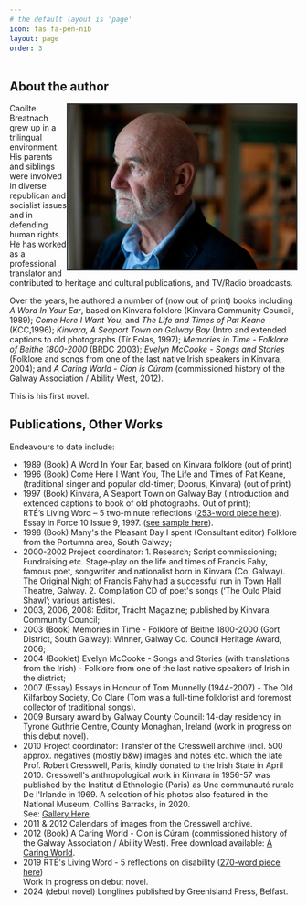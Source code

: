 ```yaml
---
# the default layout is 'page'
icon: fas fa-pen-nib
layout: page
order: 3
---
```


## About the author

<img src="/assets/small/caoilte-breatnach-02-colour.jpg" width="400" alt="Author Caoilte Breatnach 01" style='float: right; margin: 0 0 0 0px; border: #333333 2px solid;'>

Caoilte Breatnach grew up in a trilingual environment. His parents and siblings were involved in diverse republican and socialist issues and in defending human rights. He has worked as a professional translator and contributed to heritage and cultural publications, and TV/Radio broadcasts. 

Over the years, he authored a number of (now out of print) books including _A Word In Your Ear_, based on Kinvara folklore (Kinvara Community Council, 1989); _Come Here I Want You_, and _The Life and Times of Pat Keane_ (KCC,1996); _Kinvara, A Seaport Town on Galway Bay_ (Intro and extended captions to old photographs (Tír Eolas, 1997); _Memories in Time - Folklore of Beithe 1800-2000_ (BRDC 2003); _Evelyn McCooke - Songs and Stories_ (Folklore and songs from one of the last native Irish speakers in Kinvara, 2004); and _A Caring World - Cion is Cúram_ (commissioned history of the Galway Association / Ability West, 2012). 

This is his first novel.

## Publications, Other Works

Endeavours to date include:
- 1989 (Book) A Word In Your Ear, based on Kinvara folklore (out of print) 
- 1996 (Book) Come Here I Want You, The Life and Times of Pat Keane, (traditional singer and popular old-timer; Doorus, Kinvara) (out of print)  
- 1997 (Book) Kinvara, A Seaport Town on Galway Bay (Introduction and extended captions to book of old photographs. Out of print);
<br>RT&Eacute;’s Living Word – 5 two-minute reflections (<a href="/assets/docs/RTE_Living_Word_1997-sample_01.pdf" target="_blank">253-word piece here</a>).
<br>Essay in Force 10 Issue 9, 1997. (<a href="/assets/docs/Force_10_extract.pdf" target="_blank">see sample here</a>). 
- 1998 (Book) Many's the Pleasant Day I spent (Consultant editor) Folklore from the Portumna area, South Galway; 
- 2000-2002 Project coordinator: 1. Research; Script commissioning; Fundraising etc. Stage-play on the life and times of Francis Fahy, famous poet, songwriter and nationalist born in Kinvara (Co. Galway). The Original Night of Francis Fahy had a successful run in Town Hall Theatre, Galway. 2. Compilation CD of poet's songs (‘The Ould Plaid Shawl’; various artistes).
- 2003, 2006, 2008: Editor, Trácht Magazine; published by Kinvara Community Council;
- 2003 (Book) Memories in Time - Folklore of Beithe 1800-2000 (Gort District, South Galway): Winner, Galway Co. Council Heritage Award, 2006; 
- 2004 (Booklet) Evelyn McCooke - Songs and Stories (with translations from the Irish) - Folklore from one of the last native speakers of Irish in the district; 
- 2007 (Essay) Essays in Honour of Tom Munnelly (1944-2007) - The Old Kilfarboy Society, Co Clare (Tom was a full-time folklorist and foremost collector of traditional songs).
- 2009 Bursary award by Galway County Council: 14-day residency in Tyrone Guthrie Centre, County Monaghan, Ireland (work in progress on this debut novel).
- 2010 Project coordinator: Transfer of the Cresswell archive (incl. 500 approx. negatives (mostly b&w) images and notes etc. which the late Prof. Robert Cresswell, Paris, kindly donated to the Irish State in April 2010. Cresswell's anthropological work in Kinvara in 1956-57 was published by the Institut d'Ethnologie (Paris) as Une communauté rurale De l'Irlande in 1969. A selection of his photos also featured in the National Museum, Collins Barracks, in 2020.<br>
See: <a href="https://kinvara.ie/old-kinvara/" target="_blank">Gallery Here</a>.
- 2011 & 2012 Calendars of images from the Cresswell archive.
- 2012 (Book) A Caring World - Cion is Cúram (commissioned history of the Galway Association / Ability West). Free download available: <a href="https://acaringworld.wordpress.com/" target="_blank">A Caring World</a>.
- 2019 RT&Eacute;'s Living Word - 5 reflections on disability (<a href="/assets/docs/RTE_Living_Word_2019-sample_02.pdf" target="_blank">270-word piece here</a>)
<br>Work in progress on debut novel.
- 2024 (debut novel) Longlines published by Greenisland Press, Belfast.